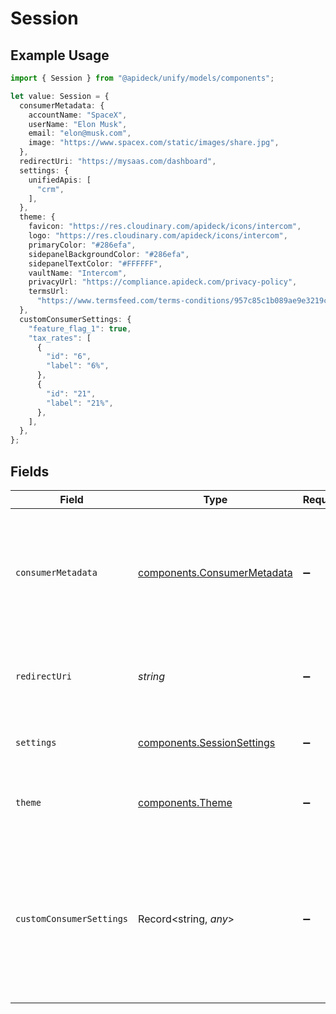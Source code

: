 # Session

## Example Usage

```typescript
import { Session } from "@apideck/unify/models/components";

let value: Session = {
  consumerMetadata: {
    accountName: "SpaceX",
    userName: "Elon Musk",
    email: "elon@musk.com",
    image: "https://www.spacex.com/static/images/share.jpg",
  },
  redirectUri: "https://mysaas.com/dashboard",
  settings: {
    unifiedApis: [
      "crm",
    ],
  },
  theme: {
    favicon: "https://res.cloudinary.com/apideck/icons/intercom",
    logo: "https://res.cloudinary.com/apideck/icons/intercom",
    primaryColor: "#286efa",
    sidepanelBackgroundColor: "#286efa",
    sidepanelTextColor: "#FFFFFF",
    vaultName: "Intercom",
    privacyUrl: "https://compliance.apideck.com/privacy-policy",
    termsUrl:
      "https://www.termsfeed.com/terms-conditions/957c85c1b089ae9e3219c83eff65377e",
  },
  customConsumerSettings: {
    "feature_flag_1": true,
    "tax_rates": [
      {
        "id": "6",
        "label": "6%",
      },
      {
        "id": "21",
        "label": "21%",
      },
    ],
  },
};
```

## Fields

| Field                                                                                                                 | Type                                                                                                                  | Required                                                                                                              | Description                                                                                                           | Example                                                                                                               |
| --------------------------------------------------------------------------------------------------------------------- | --------------------------------------------------------------------------------------------------------------------- | --------------------------------------------------------------------------------------------------------------------- | --------------------------------------------------------------------------------------------------------------------- | --------------------------------------------------------------------------------------------------------------------- |
| `consumerMetadata`                                                                                                    | [components.ConsumerMetadata](../../models/components/consumermetadata.md)                                            | :heavy_minus_sign:                                                                                                    | The metadata of the consumer. This is used to display the consumer in the sidebar. This is optional, but recommended. |                                                                                                                       |
| `redirectUri`                                                                                                         | *string*                                                                                                              | :heavy_minus_sign:                                                                                                    | The URL to redirect the user to after the session has been configured.                                                | https://mysaas.com/dashboard                                                                                          |
| `settings`                                                                                                            | [components.SessionSettings](../../models/components/sessionsettings.md)                                              | :heavy_minus_sign:                                                                                                    | Settings to change the way the Vault is displayed.                                                                    |                                                                                                                       |
| `theme`                                                                                                               | [components.Theme](../../models/components/theme.md)                                                                  | :heavy_minus_sign:                                                                                                    | Theming options to change the look and feel of Vault.                                                                 |                                                                                                                       |
| `customConsumerSettings`                                                                                              | Record<string, *any*>                                                                                                 | :heavy_minus_sign:                                                                                                    | Custom consumer settings that are passed as part of the session.                                                      | {<br/>"feature_flag_1": true,<br/>"tax_rates": [<br/>{<br/>"id": "6",<br/>"label": "6%"<br/>},<br/>{<br/>"id": "21",<br/>"label": "21%"<br/>}<br/>]<br/>} |
